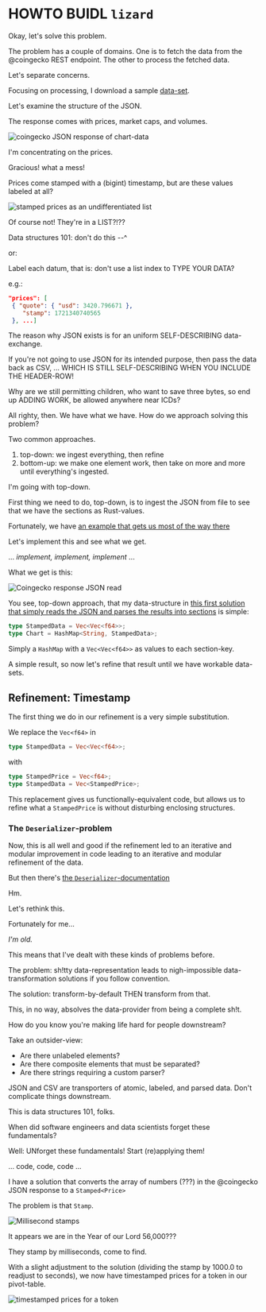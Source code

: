 # HOWTO BUIDL `lizard`

Okay, let's solve this problem.

The problem has a couple of domains. One is to fetch the data from the 
@coingecko REST endpoint. The other to process the fetched data.

Let's separate concerns.

Focusing on processing, I download a sample [data-set](data/eth.json).

Let's examine the structure of the JSON.

The response comes with prices, market caps, and volumes.

![coingecko JSON response of chart-data](imgs/03a-json-structure.png)

I'm concentrating on the prices.

Gracious! what a mess!

Prices come stamped with a (bigint) timestamp, but are these values labeled at 
all?

![stamped prices as an undifferentiated list](imgs/03b-stamped-price.png)

Of course not! They're in a LIST?!??

Data structures 101: don't do this --^

or:

Label each datum, that is: don't use a list index to TYPE YOUR DATA?

e.g.:

```JSON
"prices": [
 { "quote": { "usd": 3420.796671 },
    "stamp": 1721340740565
 }, ...]
```

The reason why JSON exists is for an uniform SELF-DESCRIBING data-exchange.

If you're not going to use JSON for its intended purpose, then pass the data 
back as CSV, ... WHICH IS STILL SELF-DESCRIBING WHEN YOU INCLUDE THE HEADER-ROW!

Why are we still permitting children, who want to save three bytes, so end up 
ADDING WORK, be allowed anywhere near ICDs?

All righty, then. We have what we have. How do we approach solving this problem?

Two common approaches.

1. top-down: we ingest everything, then refine
2. bottom-up: we make one element work, then take on more and more until 
everything's ingested.

I'm going with top-down.

First thing we need to do, top-down, is to ingest the JSON from file to see 
that we have the sections as Rust-values.

Fortunately, we have 
[an example that gets us most of the way there](https://docs.rs/serde_json/latest/serde_json/de/fn.from_reader.html)

Let's implement this and see what we get.

... _implement, implement, implement_ ...

What we get is this:

![Coingecko response JSON read](imgs/04-json-read.png)

You see, top-down approach, that my data-structure in
[this first solution that simply reads the JSON and parses the results
into sections](answer17a_sections.rs) is simple:

```Rust
type StampedData = Vec<Vec<f64>>;
type Chart = HashMap<String, StampedData>;
```

Simply a `HashMap` with a `Vec<Vec<f64>>` as values to each section-key.

A simple result, so now let's refine that result until we have workable
data-sets.

## Refinement: Timestamp

The first thing we do in our refinement is a very simple substitution.

We replace the `Vec<f64>` in

```Rust
type StampedData = Vec<Vec<f64>>;
```

with

```Rust
type StampedPrice = Vec<f64>;
type StampedData = Vec<StampedPrice>;
```

This replacement gives us functionally-equivalent code, but allows us to 
refine what a `StampedPrice` is without disturbing enclosing structures.

### The `Deserializer`-problem

Now, this is all well and good if the refinement led to an iterative and 
modular improvement in code leading to an iterative and modular refinement of 
the data.

But then there's 
[the `Deserializer`-documentation](https://serde.rs/impl-deserialize.html)

Hm.

Let's rethink this.

Fortunately for me...

_I'm old._

This means that I've dealt with these kinds of problems before.

The problem: sh!tty data-representation leads to nigh-impossible 
data-transformation solutions if you follow convention.

The solution: transform-by-default THEN transform from that.

This, in no way, absolves the data-provider from being a complete sh!t.

How do you know you're making life hard for people downstream?

Take an outsider-view: 

* Are there unlabeled elements? 
* Are there composite elements that must be separated? 
* Are there strings requiring a custom parser?

JSON and CSV are transporters of atomic, labeled, and parsed data. 
Don't complicate things downstream.

This is data structures 101, folks.

When did software engineers and data scientists forget these fundamentals?

Well: UNforget these fundamentals! Start (re)applying them!

... code, code, code ...

I have a solution that converts the array of numbers (???) in the @coingecko 
JSON response to a `Stamped<Price>`

The problem is that `Stamp`. 

![Millisecond stamps](imgs/05-date-in-milliseconds.png)

It appears we are in the Year of our Lord 56,000???

They stamp by milliseconds, come to find.

With a slight adjustment to the solution (dividing the stamp by 1000.0 to
readjust to seconds), we now have timestamped prices for a token in our
pivot-table.

![timestamped prices for a token](imgs/06-stamped-prices.png)
